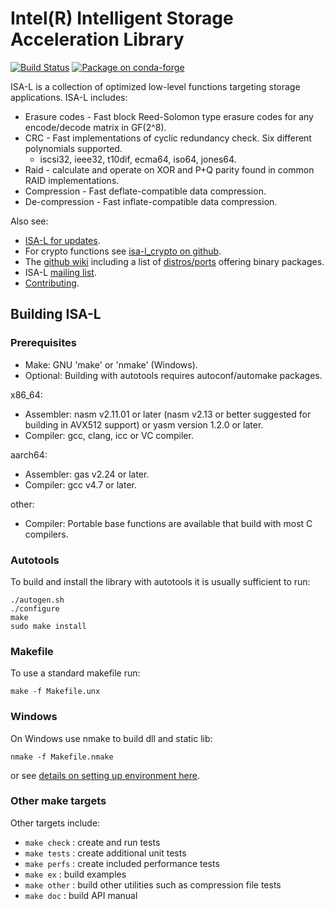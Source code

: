 # Intel(R) Intelligent Storage Acceleration Library

[![Build Status](https://travis-ci.org/intel/isa-l.svg?branch=master)](https://travis-ci.org/intel/isa-l)
[![Package on conda-forge](https://img.shields.io/conda/v/conda-forge/isa-l.svg)](https://anaconda.org/conda-forge/isa-l)

ISA-L is a collection of optimized low-level functions targeting storage
applications. ISA-L includes:

- Erasure codes - Fast block Reed-Solomon type erasure codes for any
  encode/decode matrix in GF(2^8).
- CRC - Fast implementations of cyclic redundancy check. Six different
  polynomials supported.
  - iscsi32, ieee32, t10dif, ecma64, iso64, jones64.
- Raid - calculate and operate on XOR and P+Q parity found in common RAID
  implementations.
- Compression - Fast deflate-compatible data compression.
- De-compression - Fast inflate-compatible data compression.

Also see:

- [ISA-L for updates](https://github.com/intel/isa-l).
- For crypto functions see [isa-l_crypto on github](https://github.com/intel/isa-l_crypto).
- The [github wiki](https://github.com/intel/isa-l/wiki) including a list of
  [distros/ports](https://github.com/intel/isa-l/wiki/Ports--Repos) offering binary packages.
- ISA-L [mailing list](https://lists.01.org/hyperkitty/list/isal@lists.01.org/).
- [Contributing](CONTRIBUTING.md).

## Building ISA-L

### Prerequisites

- Make: GNU 'make' or 'nmake' (Windows).
- Optional: Building with autotools requires autoconf/automake packages.

x86_64:

- Assembler: nasm v2.11.01 or later (nasm v2.13 or better suggested for building in AVX512 support)
  or yasm version 1.2.0 or later.
- Compiler: gcc, clang, icc or VC compiler.

aarch64:

- Assembler: gas v2.24 or later.
- Compiler: gcc v4.7 or later.

other:

- Compiler: Portable base functions are available that build with most C compilers.

### Autotools

To build and install the library with autotools it is usually sufficient to run:

    ./autogen.sh
    ./configure
    make
    sudo make install

### Makefile

To use a standard makefile run:

    make -f Makefile.unx

### Windows

On Windows use nmake to build dll and static lib:

    nmake -f Makefile.nmake

or see [details on setting up environment here](doc/build.md).

### Other make targets

Other targets include:

- `make check` : create and run tests
- `make tests` : create additional unit tests
- `make perfs` : create included performance tests
- `make ex` : build examples
- `make other` : build other utilities such as compression file tests
- `make doc` : build API manual
